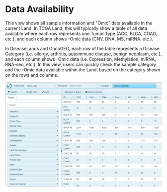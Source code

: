 # Data Availability

This view shows all sample information and "Omic" data available in the current Land. In TCGA Land, this will typically show a table of all data available where each row represents one Tumor Type (ACC, BLCA, COAD, etc.), and each column shows -Omic data (CNV, DNA, MS, miRNA, etc.).

In DiseaseLands and OncoGEO, each row of the table represents a Disease Category (i.e. allergy, arthritis, autoimmune disease, benign neoplasm, etc.), and each column shows -Omic data (i.e. Expression, Methylation, miRNA, RNA-seq, etc.). In this view, users can quickly check the sample category and the -Omic data available within the Land, based on the category shown on the rows and columns.

![Data_Availability_png](../../images/DataAvailability.png)
